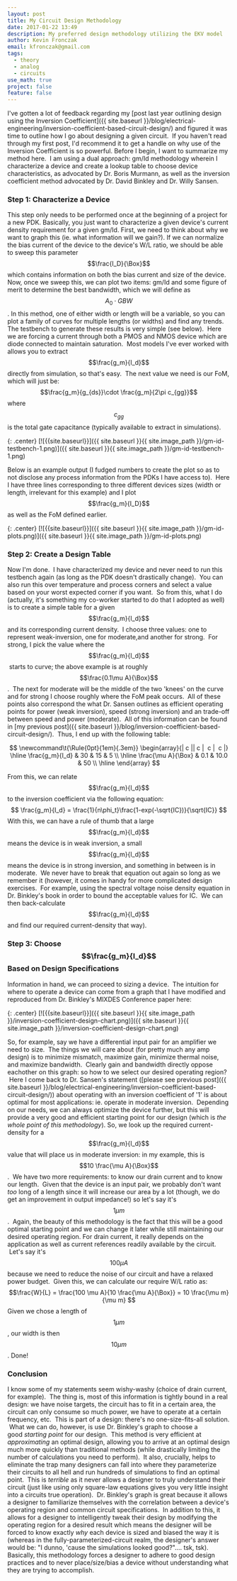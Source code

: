 ```yaml
---
layout: post
title: My Circuit Design Methodology
date: 2017-01-22 13:49
description: My preferred design methodology utilizing the EKV model
author: Kevin Fronczak
email: kfronczak@gmail.com
tags:
  - theory
  - analog
  - circuits
use_math: true
project: false
feature: false
---
```

I've gotten a lot of feedback regarding my [post last year outlining design using the Inversion Coefficient]({{ site.baseurl }}/blog/electrical-engineering/inversion-coefficient-based-circuit-design/) and figured it was time to outline how I go about designing a given circuit.  If you haven't read through my first post, I'd recommend it to get a handle on why use of the Inversion Coefficient is so powerful. Before I begin, I want to summarize my method here.  I am using a dual approach: gm/Id methodology wherein I characterize a device and create a lookup table to choose device characteristics, as advocated by Dr. Boris Murmann, as well as the inversion coefficient method advocated by Dr. David Binkley and Dr. Willy Sansen.

### Step 1: Characterize a Device

This step only needs to be performed once at the beginning of a project for a new PDK. Basically, you just want to characterize a given device's current density requirement for a given gm/Id. First, we need to think about why we want to graph this (ie. what information will we gain?). If we can normalize the bias current of the device to the device's W/L ratio, we should be able to sweep this parameter $$\frac{I_D}{\Box}$$ which contains information on both the bias current and size of the device. Now, once we sweep this, we can plot two items: gm/Id and some figure of merit to determine the best bandwidth, which we will define as $$A_0\cdot GBW$$. In this method, one of either width or length will be a variable, so you can plot a family of curves for multiple lengths (or widths) and find any trends. The testbench to generate these results is very simple (see below).  Here we are forcing a current through both a PMOS and NMOS device which are diode connected to maintain saturation.  Most models I've ever worked with allows you to extract $$\frac{g_m}{I_d}$$ directly from simulation, so that's easy.  The next value we need is our FoM, which will just be: $$\frac{g_m}{g_{ds}}\cdot \frac{g_m}{2\pi c_{gg}}$$ where $$c_{gg}$$ is the total gate capacitance (typically available to extract in simulations).

{: .center}
[![{{site.baseurl}}]({{ site.baseurl }}{{ site.image_path }}/gm-id-testbench-1.png)]({{ site.baseurl }}{{ site.image_path }}/gm-id-testbench-1.png)

Below is an example output (I fudged numbers to create the plot so as to not disclose any process information from the PDKs I have access to).  Here I have three lines corresponding to three different devices sizes (width or length, irrelevant for this example) and I plot $$\frac{g_m}{I_D}$$ as well as the FoM defined earlier.

{: .center}
[![{{site.baseurl}}]({{ site.baseurl }}{{ site.image_path }}/gm-id-plots.png)]({{ site.baseurl }}{{ site.image_path }}/gm-id-plots.png)

### Step 2: Create a Design Table

Now I'm done.  I have characterized my device and never need to run this testbench again (as long as the PDK doesn't drastically change).  You can also run this over temperature and process corners and select a value based on your worst expected corner if you want.  So from this, what I do (actually, it's something my co-worker started to do that I adopted as well) is to create a simple table for a given $$\frac{g_m}{I_d}$$ and its corresponding current density.  I choose three values: one to represent weak-inversion, one for moderate,and another for strong.  For strong, I pick the value where the $$\frac{g_m}{I_d}$$ starts to curve; the above example is at roughly $$\frac{0.1\mu A}{\Box}$$.  The next for moderate will be the middle of the two 'knees' on the curve and for strong I choose roughly where the FoM peak occurs.  All of these points also correspond the what Dr. Sansen outlines as efficient operating points for power (weak inversion), speed (strong inversion) and an trade-off between speed and power (moderate).  All of this information can be found in [my previous post]({{ site.baseurl }}/blog/inversion-coefficient-based-circuit-design/).  Thus, I end up with the following table:

$$
\newcommand\t{\Rule{0pt}{1em}{.3em}}
\begin{array}{| c || c |  c |  c |}
\hline \frac{g_m}{I_d} & 30 & 15 & 5 \\ \hline
\frac{\mu A}{\Box} & 0.1 & 10.0 & 50 \\ \hline
\end{array}
$$

 From this, we can relate $$\frac{g_m}{I_d}$$ to the inversion coefficient via the following equation: $$ \frac{g_m}{I_d} = \frac{1}{n\phi_t}\frac{1-exp(-\sqrt{IC})}{\sqrt{IC}} $$ With this, we can have a rule of thumb that a large $$\frac{g_m}{I_d}$$ means the device is in weak inversion, a small $$\frac{g_m}{I_d}$$ means the device is in strong inversion, and something in between is in moderate.  We never have to break that equation out again so long as we remember it (however, it comes in handy for more complicated design exercises.  For example, using the spectral voltage noise density equation in Dr. Binkley's book in order to bound the acceptable values for IC.  We can then back-calculate $$\frac{g_m}{I_d}$$ and find our required current-density that way).

### Step 3: Choose $$\frac{g_m}{I_d}$$ Based on Design Specifications

Information in hand, we can proceed to sizing a device.  The intuition for where to operate a device can come from a graph that I have modified and reproduced from Dr. Binkley's MIXDES Conference paper here:

{: .center}
[![{{site.baseurl}}]({{ site.baseurl }}{{ site.image_path }}/inversion-coefficient-design-chart.png)]({{ site.baseurl }}{{ site.image_path }}/inversion-coefficient-design-chart.png)

So, for example, say we have a differential input pair for an amplifier we need to size.  The things we will care about (for pretty much any amp design) is to minimize mismatch, maximize gain, minimize thermal noise, and maximize bandwidth.  Clearly gain and bandwidth directly oppose eachother on this graph: so how to we select our desired operating region?  Here I come back to Dr. Sansen's statement ([please see previous post]({{ site.baseurl }}/blog/electrical-engineering/inversion-coefficient-based-circuit-design/)) about operating with an inversion coefficient of '1' is about optimal for most applications: ie. operate in moderate inversion.  Depending on our needs, we can always optimize the device further, but this will provide a very good and efficient starting point for our design (which is _the whole point of this methodology_). So, we look up the required current-density for a $$\frac{g_m}{I_d}$$ value that will place us in moderate inversion: in my example, this is $$10 \frac{\mu A}{\Box}$$.  We have two more requirements: to know our drain current and to know our length.  Given that the device is an input pair, we probably don't want _too_ long of a length since it will increase our area by a lot (though, we do get an improvement in output impedance!) so let's say it's $$1 \mu m$$.  Again, the beauty of this methodology is the fact that this will be a good optimal starting point and we can change it later while still maintaining our desired operating region. For drain current, it really depends on the application as well as current references readily available by the circuit.  Let's say it's $$100 \mu A$$ because we need to reduce the noise of our circuit and have a relaxed power budget.  Given this, we can calculate our require W/L ratio as: $$\frac{W}{L} = \frac{100 \mu A}{10 \frac{\mu A}{\Box}} = 10 \frac{\mu m}{\mu m} $$ Given we chose a length of $$1 \mu m$$, our width is then $$10 \mu m$$. Done!

### Conclusion

I know some of my statements seem wishy-washy (choice of drain current, for example).  The thing is, most of this information is tightly bound in a real design: we have noise targets, the circuit has to fit in a certain area, the circuit can only consume so much power, we have to operate at a certain frequency, etc.  This is part of a design: there's no one-size-fits-all solution.  What we can do, however, is use Dr. Binkley's graph to choose a good _starting point_ for our design.  This method is very efficient at _approximating_ an optimal design, allowing you to arrive at an optimal design much more quickly than traditional methods (while drastically limiting the number of calculations you need to perform).  It also, crucially, helps to eliminate the trap many designers can fall into where they parameterize their circuits to all hell and run hundreds of simulations to find an optimal point.  This is _terrible_ as it never allows a designer to truly understand their circuit (just like using only square-law equations gives you very little insight into a circuits true operation).  Dr. Binkley's graph is great because it allows a designer to familiarize themselves with the correlation between a device's operating region and common circuit specifications.  In addition to this, it allows for a designer to intelligently tweak their design by modifying the operating region for a desired result which means the designer will be forced to know exactly _why_ each device is sized and biased the way it is (whereas in the fully-parameterized-circuit realm, the designer's answer would be: "I dunno, 'cause the simulations looked good?".... tsk, tsk). Basically, this methodology forces a designer to adhere to good design practices and to never place/size/bias a device without understanding what they are trying to accomplish.
